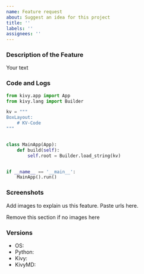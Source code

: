 ```yaml
---
name: Feature request
about: Suggest an idea for this project
title: ''
labels: ''
assignees: ''
---
```


### Description of the Feature

Your text


### Code and Logs

```python
from kivy.app import App
from kivy.lang import Builder

kv = """
BoxLayout:
    # KV-Code
"""


class MainApp(App):
    def build(self):
        self.root = Builder.load_string(kv)


if __name__ == '__main__':
    MainApp().run()
```


### Screenshots

Add images to explain us this feature. Paste urls here.

Remove this section if no images here


### Versions

* OS: 
* Python: 
* Kivy: 
* KivyMD: 
